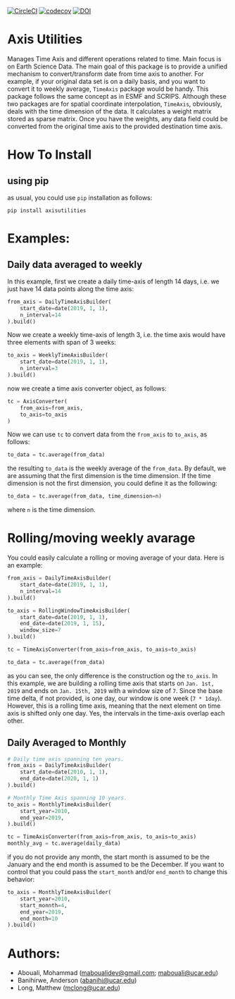 [![CircleCI](https://circleci.com/gh/maboualidev/TimeAxis.svg?style=svg)](https://circleci.com/gh/maboualidev/TimeAxis)
[![codecov](https://codecov.io/gh/maboualidev/TimeAxis/branch/master/graph/badge.svg)](https://codecov.io/gh/maboualidev/TimeAxis)
[![DOI](https://zenodo.org/badge/DOI/10.5281/zenodo.3530859.svg)](https://doi.org/10.5281/zenodo.3530859)



# Axis Utilities
Manages Time Axis and different operations related to time. Main focus is on Earth Science Data.
The main goal of this package is to provide a unified mechanism to convert/transform date from 
time axis to another. For example, if your original data set is on a daily basis, and you want 
to convert it to weekly average, `TimeAxis` package would be handy. This package follows the
same concept as in ESMF and SCRIPS. Although these two packages are for spatial coordinate
interpolation, `TimeAxis`, obviously, deals with the time dimension of the data. It calculates
a weight matrix stored as sparse matrix. Once you have the weights, any data field could be
converted from the original time axis to the provided destination time axis.

# How To Install
## using pip
as usual, you could use `pip` installation as follows:

```shell script
pip install axisutilities
```

# Examples:
## Daily data averaged to weekly
In this example, first we create a daily time-axis of length 14 days, i.e. we just have 14 data points
along the time axis:

```python
from_axis = DailyTimeAxisBuilder(
    start_date=date(2019, 1, 1),
    n_interval=14
).build()
```

Now we create a weekly time-axis of length 3, i.e. the time axis would have three elements with
span of 3 weeks:

```python
to_axis = WeeklyTimeAxisBuilder(
    start_date=date(2019, 1, 1),
    n_interval=3
).build()
```

now we create a time axis converter object, as follows:

```python
tc = AxisConverter(
    from_axis=from_axis, 
    to_axis=to_axis
)
```

Now we can use `tc` to convert data from the `from_axis` to `to_axis`, as follows:

```python
to_data = tc.average(from_data)
```

the resulting `to_data` is the weekly average of the `from_data`. By default, we are assuming
that the first dimension is the time dimension. If the time dimension is not the first dimension,
you could define it as the following:

```python
to_data = tc.average(from_data, time_dimension=n)
```

where `n` is the time dimension.

# Rolling/moving weekly avarage
You could easily calculate a rolling or moving average of your data. Here is an example:

```python
from_axis = DailyTimeAxisBuilder(
    start_date=date(2019, 1, 1),
    n_interval=14
).build()

to_axis = RollingWindowTimeAxisBuilder(
    start_date=date(2019, 1, 1),
    end_date=date(2019, 1, 15),
    window_size=7
).build()

tc = TimeAxisConverter(from_axis=from_axis, to_axis=to_axis)

to_data = tc.average(from_data)
```

as you can see, the only difference is the construction og the `to_axis`. In this example,
we are building a rolling time axis that starts on `Jan. 1st, 2019` and ends on `Jan. 15th, 2019`
with a window size of `7`. Since the base time delta, if not provided, is one day, our window is
one week (`7 * 1day`). However, this is a rolling time axis, meaning that the next element on 
time axis is shifted only one day. Yes, the intervals in the time-axis overlap each other.

## Daily Averaged to Monthly

```python
# Daily time axis spanning ten years.
from_axis = DailyTimeAxisBuilder(
    start_date=date(2010, 1, 1),
    end_date=date(2020, 1, 1)
).build()

# Monthly Time Axis spanning 10 years.
to_axis = MonthlyTimeAxisBuilder(
    start_year=2010,
    end_year=2019,
).build()

tc = TimeAxisConverter(from_axis=from_axis, to_axis=to_axis)
monthly_avg = tc.average(daily_data)
```

if you do not provide any month, the start month is assumed to be the January and the end month is assumed to be
the December. If you want to control that you could pass the `start_month` and/or `end_month` to change this
behavior:

```python
to_axis = MonthlyTimeAxisBuilder(
    start_year=2010,
    start_monnth=4,
    end_year=2019,
    end_month=10
).build()
```

# Authors:
- Abouali, Mohammad (maboualidev@gmail.com; mabouali@ucar.edu)
- Banihirwe, Anderson (abanihi@ucar.edu)
- Long, Matthew (mclong@ucar.edu)





